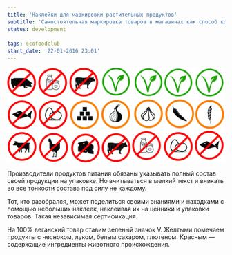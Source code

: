 ```yaml
---
title: 'Наклейки для маркировки растительных продуктов'
subtitle: 'Самостоятельная маркировка товаров в магазинах как способ коллективной навигации и координации веганского сообщества'
status: development

tags: ecofoodclub
start_date: '22-01-2016 23:01'
---
```


![](./stickers.jpg)

Производители продуктов питания обязаны указывать полный состав своей продукции на упаковке. Но вчитываться в мелкий текст и вникать во все тонкости состава под силу не каждому.

Тот, кто разобрался, может поделиться своими знаниями и находками с помощью небольших наклеек, наклеивая их на ценники и упаковки товаров. Такая независимая сертификация.

На 100% веганский товар ставим зеленый значок V. Желтыми помечаем продукты с чесноком, луком, белым сахаром, глютеном. Красным — содержащие ингредиенты животного происхождения. 